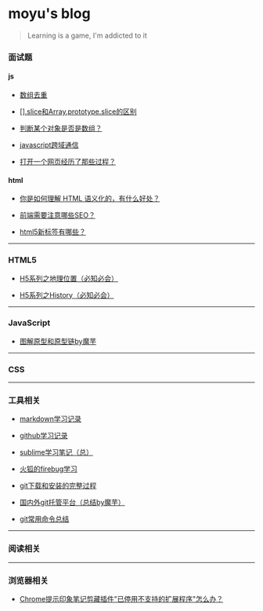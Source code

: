# moyu's blog

> Learning is a game, I'm addicted to it

### 面试题

#### js
- [数组去重](http://www.cnblogs.com/moyuling/p/9021340.html)

- [[].slice和Array.prototype.slice的区别](http://www.cnblogs.com/moyuling/p/9019292.html)

- [判断某个对象是否是数组？](http://www.cnblogs.com/moyuling/p/9019163.html)

- [javascript跨域通信](http://www.cnblogs.com/moyuling/p/9030059.html)

- [打开一个网页经历了那些过程？](http://web.jobbole.com/94150/)



#### html
- [你是如何理解 HTML 语义化的，有什么好处？](http://www.cnblogs.com/moyuling/p/9030000.html)

- [前端需要注意哪些SEO？](前端需要注意哪些SEO)

- [html5新标签有哪些？](http://www.cnblogs.com/moyuling/p/9030014.html)



---


### HTML5

- [H5系列之地理位置（必知必会）](http://www.cnblogs.com/moyuling/p/8965192.html)

- [H5系列之History（必知必会）](http://www.cnblogs.com/moyuling/p/8970760.html)

--- 

### JavaScript

- [图解原型和原型链by魔芋](subMenu/prototype.md)

---

### CSS

---



### 工具相关

- [markdown学习记录](subMenu/markdown.md)

- [github学习记录](subMenu/github.md)

- [sublime学习笔记（总）](subMenu/sublime.md)

- [火狐的firebug学习](subMenu/firebug.md)

- [git下载和安装的完整过程](http://www.cnblogs.com/moyuling/p/9004442.html)

- [国内外git托管平台（总结by魔芋）](http://www.cnblogs.com/moyuling/p/9004765.html)

- [git常用命令总结](http://www.cnblogs.com/moyuling/p/9005966.html)

---

### 阅读相关

---

### 浏览器相关

- [Chrome提示印象笔记剪藏插件"已停用不支持的扩展程序"怎么办？](http://www.cnblogs.com/moyuling/p/8965736.html)


